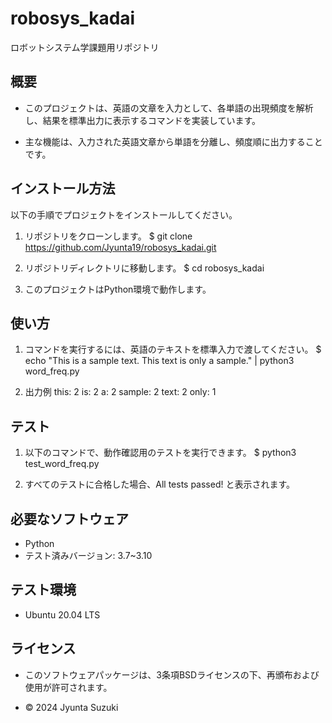 # robosys_kadai
ロボットシステム学課題用リポジトリ

## 概要
- このプロジェクトは、英語の文章を入力として、各単語の出現頻度を解析し、結果を標準出力に表示するコマンドを実装しています。

- 主な機能は、入力された英語文章から単語を分離し、頻度順に出力することです。

## インストール方法
以下の手順でプロジェクトをインストールしてください。

1. リポジトリをクローンします。
$ git clone https://github.com/Jyunta19/robosys_kadai.git

2. リポジトリディレクトリに移動します。
$ cd robosys_kadai

3. このプロジェクトはPython環境で動作します。

## 使い方
1. コマンドを実行するには、英語のテキストを標準入力で渡してください。
$ echo "This is a sample text. This text is only a sample." | python3 word_freq.py

2. 出力例
this: 2
is: 2
a: 2
sample: 2
text: 2
only: 1

## テスト
1. 以下のコマンドで、動作確認用のテストを実行できます。
$ python3 test_word_freq.py

2. すべてのテストに合格した場合、All tests passed! と表示されます。

## 必要なソフトウェア
- Python
 - テスト済みバージョン: 3.7~3.10

## テスト環境
- Ubuntu 20.04 LTS

## ライセンス
- このソフトウェアパッケージは、3条項BSDライセンスの下、再頒布および使用が許可されます。

- © 2024 Jyunta Suzuki
